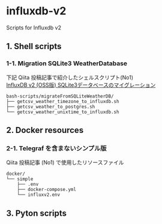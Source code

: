# influxdb-v2

Scripts for Influxdb v2

## 1. Shell scripts

### 1-1. Migration SQLite3 WeatherDatabase

下記 Qiita 投稿記事で紹介したシェルスクリプト(No1)  
[InfluxDB v2 (OSS版) SQLite3データベースのマイグレーション](https://qiita.com/pipito-yukio/items/3f9b0e58969ef588082f)

```
bash-scripts/migrateFromSQLiteWeatherDB/
├── getcsv_weather_timezone_to_influxdb.sh
├── getcsv_weather_to_postgres.sh
└── getcsv_weather_unixtime_to_influxdb.sh
```

## 2. Docker resources

### 2-1. Telegraf を含まないシンプル版

Qiita 投稿記事 (No1) で使用したリソースファイル

```
docker/
└── simple
    ├── .env
    ├── docker-compose.yml
    └── influxv2.env
```


## 3. Pyton scripts
